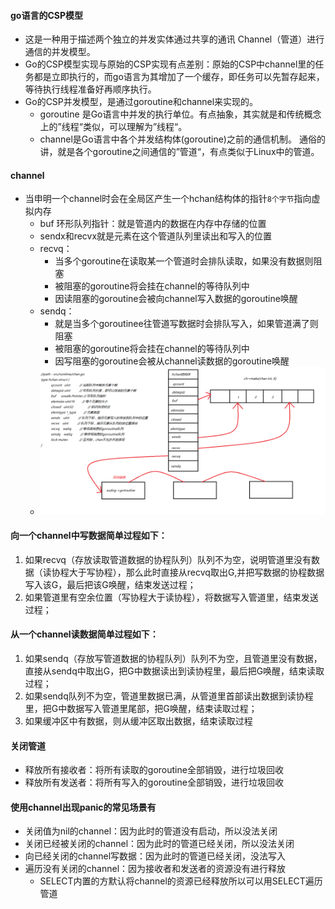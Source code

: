 #### go语言的CSP模型

+ 这是一种用于描述两个独立的并发实体通过共享的通讯 Channel（管道）进行通信的并发模型。
+ Go的CSP模型实现与原始的CSP实现有点差别：原始的CSP中channel里的任务都是立即执行的，而go语言为其增加了一个缓存，即任务可以先暂存起来，等待执行线程准备好再顺序执行。
+ Go的CSP并发模型，是通过goroutine和channel来实现的。
  + goroutine 是Go语言中并发的执行单位。有点抽象，其实就是和传统概念上的”线程“类似，可以理解为”线程“。
  + channel是Go语言中各个并发结构体(goroutine)之前的通信机制。 通俗的讲，就是各个goroutine之间通信的”管道“，有点类似于Linux中的管道。

#### channel

+ 当申明一个channel时会在全局区产生一个hchan结构体的指针`8个字节`指向虚拟内存
  + buf 环形队列指针：就是管道内的数据在内存中存储的位置
  + sendx和recvx就是元素在这个管道队列里读出和写入的位置
  + recvq：
    + 当多个goroutine在读取某一个管道时会排队读取，如果没有数据则阻塞
    + 被阻塞的goroutine将会挂在channel的等待队列中
    + 因读阻塞的goroutine会被向channel写入数据的goroutine唤醒
  + sendq：
    + 就是当多个goroutinee往管道写数据时会排队写入，如果管道满了则阻塞
    + 被阻塞的goroutine将会挂在channel的等待队列中
    + 因写阻塞的goroutine会被从channel读数据的goroutine唤醒
  + ![01chan数据结构](./img\01chan数据结构.png)

#### 向一个channel中写数据简单过程如下：

1. 如果recvq（存放读取管道数据的协程队列）队列不为空，说明管道里没有数据（读协程大于写协程），那么此时直接从recvq取出G,并把写数据的协程数据写入该G，最后把该G唤醒，结束发送过程；
2. 如果管道里有空余位置（写协程大于读协程），将数据写入管道里，结束发送过程；

#### 从一个channel读数据简单过程如下：

1.  如果sendq（存放写管道数据的协程队列）队列不为空，且管道里没有数据，直接从sendq中取出G，把G中数据读出到读协程里，最后把G唤醒，结束读取过程；
2. 如果sendq队列不为空，管道里数据已满，从管道里首部读出数据到读协程里，把G中数据写入管道里尾部，把G唤醒，结束读取过程；
3. 如果缓冲区中有数据，则从缓冲区取出数据，结束读取过程

#### 关闭管道

+ 释放所有接收者：将所有读取的goroutine全部销毁，进行垃圾回收
+ 释放所有发送者：将所有写入的goroutine全部销毁，进行垃圾回收

#### 使用channel出现panic的常见场景有

+ 关闭值为nil的channel：因为此时的管道没有启动，所以没法关闭
+ 关闭已经被关闭的channel：因为此时的管道已经关闭，所以没法关闭
+ 向已经关闭的channel写数据：因为此时的管道已经关闭，没法写入
+ 遍历没有关闭的channel：因为接收者和发送者的资源没有进行释放
  + SELECT内置的方默认将channel的资源已经释放所以可以用SELECT遍历管道
